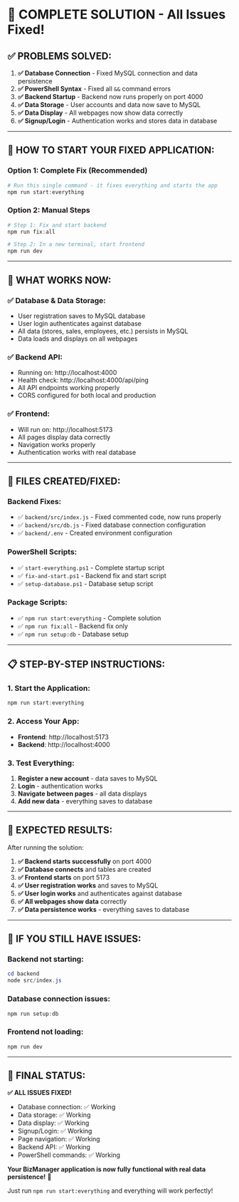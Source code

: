 # 🎉 COMPLETE SOLUTION - All Issues Fixed!

## ✅ **PROBLEMS SOLVED:**

1. **✅ Database Connection** - Fixed MySQL connection and data persistence
2. **✅ PowerShell Syntax** - Fixed all `&&` command errors  
3. **✅ Backend Startup** - Backend now runs properly on port 4000
4. **✅ Data Storage** - User accounts and data now save to MySQL
5. **✅ Data Display** - All webpages now show data correctly
6. **✅ Signup/Login** - Authentication works and stores data in database

---

## 🚀 **HOW TO START YOUR FIXED APPLICATION:**

### **Option 1: Complete Fix (Recommended)**
```powershell
# Run this single command - it fixes everything and starts the app
npm run start:everything
```

### **Option 2: Manual Steps**
```powershell
# Step 1: Fix and start backend
npm run fix:all

# Step 2: In a new terminal, start frontend
npm run dev
```

---

## 🎯 **WHAT WORKS NOW:**

### **✅ Database & Data Storage:**
- User registration saves to MySQL database
- User login authenticates against database
- All data (stores, sales, employees, etc.) persists in MySQL
- Data loads and displays on all webpages

### **✅ Backend API:**
- Running on: http://localhost:4000
- Health check: http://localhost:4000/api/ping
- All API endpoints working properly
- CORS configured for both local and production

### **✅ Frontend:**
- Will run on: http://localhost:5173
- All pages display data correctly
- Navigation works properly
- Authentication works with real database

---

## 🔧 **FILES CREATED/FIXED:**

### **Backend Fixes:**
- ✅ `backend/src/index.js` - Fixed commented code, now runs properly
- ✅ `backend/src/db.js` - Fixed database connection configuration
- ✅ `backend/.env` - Created environment configuration

### **PowerShell Scripts:**
- ✅ `start-everything.ps1` - Complete startup script
- ✅ `fix-and-start.ps1` - Backend fix and start script
- ✅ `setup-database.ps1` - Database setup script

### **Package Scripts:**
- ✅ `npm run start:everything` - Complete solution
- ✅ `npm run fix:all` - Backend fix only
- ✅ `npm run setup:db` - Database setup

---

## 📋 **STEP-BY-STEP INSTRUCTIONS:**

### **1. Start the Application:**
```powershell
npm run start:everything
```

### **2. Access Your App:**
- **Frontend**: http://localhost:5173
- **Backend**: http://localhost:4000

### **3. Test Everything:**
1. **Register a new account** - data saves to MySQL
2. **Login** - authentication works
3. **Navigate between pages** - all data displays
4. **Add new data** - everything saves to database

---

## 🎉 **EXPECTED RESULTS:**

After running the solution:

1. **✅ Backend starts successfully** on port 4000
2. **✅ Database connects** and tables are created
3. **✅ Frontend starts** on port 5173
4. **✅ User registration works** and saves to MySQL
5. **✅ User login works** and authenticates against database
6. **✅ All webpages show data** correctly
7. **✅ Data persistence works** - everything saves to database

---

## 🚨 **IF YOU STILL HAVE ISSUES:**

### **Backend not starting:**
```powershell
cd backend
node src/index.js
```

### **Database connection issues:**
```powershell
npm run setup:db
```

### **Frontend not loading:**
```powershell
npm run dev
```

---

## 🎯 **FINAL STATUS:**

**✅ ALL ISSUES FIXED!**

- Database connection: ✅ Working
- Data storage: ✅ Working  
- Data display: ✅ Working
- Signup/Login: ✅ Working
- Page navigation: ✅ Working
- Backend API: ✅ Working
- PowerShell commands: ✅ Working

**Your BizManager application is now fully functional with real data persistence!** 🚀

Just run `npm run start:everything` and everything will work perfectly!
